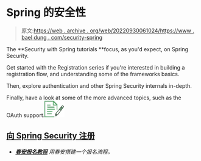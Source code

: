 # Spring 的安全性

> 原文:[https://web . archive . org/web/20220930061024/https://www . bael dung . com/security-spring](https://web.archive.org/web/20220930061024/https://www.baeldung.com/security-spring)

The **Security with Spring tutorials **focus, as you'd expect, on Spring Security.

Get started with the Registration series if you're interested in building a registration flow, and understanding some of the frameworks basics.

Then, explore authentication and other Spring Security internals in-depth.

Finally, have a look at some of the more advanced topics, such as the OAuth support.![Registration Series - icon](img/7bb4731809cef663bb0c7accccba2482.png)

## [向 Spring Security 注册](/web/20220831110150/https://www.baeldung.com/spring-security-registration)

*   ***[春安报名教程](/web/20220831110150/https://www.baeldung.com/spring-security-registration)**
    用春安搭建一个报名流程。*